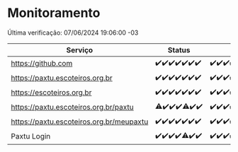 # Monitoramento

Última verificação: 07/06/2024 19:06:00 -03

|Serviço|Status|Últimas 24h|
|---|---|---|
|https://github.com|<span title="2024-05-31: OK=24">✔️</span><span title="2024-06-01: OK=24">✔️</span><span title="2024-06-02: OK=24">✔️</span><span title="2024-06-03: OK=24">✔️</span><span title="2024-06-04: OK=24">✔️</span><span title="2024-06-05: OK=24">✔️</span><span title="2024-06-06: OK=22">✔️</span>|<span title="06/06/2024 19:06:00 -03 : 200">✔️</span><span title="06/06/2024 20:08:00 -03 : 200">✔️</span><span title="06/06/2024 21:33:00 -03 : 200">✔️</span><span title="06/06/2024 22:54:00 -03 : 200">✔️</span><span title="06/06/2024 23:29:00 -03 : 200">✔️</span><span title="07/06/2024 00:08:00 -03 : 200">✔️</span><span title="07/06/2024 01:09:00 -03 : 200">✔️</span><span title="07/06/2024 02:07:00 -03 : 200">✔️</span><span title="07/06/2024 03:10:00 -03 : 200">✔️</span><span title="07/06/2024 04:06:00 -03 : 200">✔️</span><span title="07/06/2024 05:09:00 -03 : 200">✔️</span><span title="07/06/2024 06:07:00 -03 : 200">✔️</span><span title="07/06/2024 07:07:00 -03 : 200">✔️</span><span title="07/06/2024 08:06:00 -03 : 200">✔️</span><span title="07/06/2024 09:14:00 -03 : 200">✔️</span><span title="07/06/2024 10:09:00 -03 : 200">✔️</span><span title="07/06/2024 11:06:00 -03 : 200">✔️</span><span title="07/06/2024 12:07:00 -03 : 200">✔️</span><span title="07/06/2024 13:07:00 -03 : 200">✔️</span><span title="07/06/2024 14:06:00 -03 : 200">✔️</span><span title="07/06/2024 15:10:00 -03 : 200">✔️</span><span title="07/06/2024 16:04:00 -03 : 200">✔️</span><span title="07/06/2024 17:07:00 -03 : 200">✔️</span><span title="07/06/2024 18:08:00 -03 : 200">✔️</span><span title="07/06/2024 19:06:00 -03 : 200">✔️</span>|
|https://paxtu.escoteiros.org.br|<span title="2024-05-31: OK=24">✔️</span><span title="2024-06-01: OK=24">✔️</span><span title="2024-06-02: OK=24">✔️</span><span title="2024-06-03: OK=24">✔️</span><span title="2024-06-04: OK=24">✔️</span><span title="2024-06-05: OK=24">✔️</span><span title="2024-06-06: OK=22">✔️</span>|<span title="06/06/2024 19:06:00 -03 : 200">✔️</span><span title="06/06/2024 20:08:00 -03 : 200">✔️</span><span title="06/06/2024 21:33:00 -03 : 200">✔️</span><span title="06/06/2024 22:54:00 -03 : 200">✔️</span><span title="06/06/2024 23:29:00 -03 : 200">✔️</span><span title="07/06/2024 00:08:00 -03 : 200">✔️</span><span title="07/06/2024 01:09:00 -03 : 200">✔️</span><span title="07/06/2024 02:07:00 -03 : 200">✔️</span><span title="07/06/2024 03:10:00 -03 : 200">✔️</span><span title="07/06/2024 04:06:00 -03 : 200">✔️</span><span title="07/06/2024 05:09:00 -03 : 200">✔️</span><span title="07/06/2024 06:07:00 -03 : 200">✔️</span><span title="07/06/2024 07:07:00 -03 : 200">✔️</span><span title="07/06/2024 08:06:00 -03 : 200">✔️</span><span title="07/06/2024 09:14:00 -03 : 200">✔️</span><span title="07/06/2024 10:09:00 -03 : 200">✔️</span><span title="07/06/2024 11:06:00 -03 : 200">✔️</span><span title="07/06/2024 12:07:00 -03 : 200">✔️</span><span title="07/06/2024 13:07:00 -03 : 200">✔️</span><span title="07/06/2024 14:06:00 -03 : 200">✔️</span><span title="07/06/2024 15:10:00 -03 : 200">✔️</span><span title="07/06/2024 16:04:00 -03 : 200">✔️</span><span title="07/06/2024 17:07:00 -03 : 200">✔️</span><span title="07/06/2024 18:08:00 -03 : 200">✔️</span><span title="07/06/2024 19:06:00 -03 : 200">✔️</span>|
|https://escoteiros.org.br|<span title="2024-05-31: OK=24">✔️</span><span title="2024-06-01: OK=24">✔️</span><span title="2024-06-02: OK=24">✔️</span><span title="2024-06-03: OK=24">✔️</span><span title="2024-06-04: OK=24">✔️</span><span title="2024-06-05: OK=24">✔️</span><span title="2024-06-06: OK=22">✔️</span>|<span title="06/06/2024 19:06:00 -03 : 200">✔️</span><span title="06/06/2024 20:08:00 -03 : 200">✔️</span><span title="06/06/2024 21:33:00 -03 : 200">✔️</span><span title="06/06/2024 22:54:00 -03 : 200">✔️</span><span title="06/06/2024 23:29:00 -03 : 200">✔️</span><span title="07/06/2024 00:08:00 -03 : 200">✔️</span><span title="07/06/2024 01:09:00 -03 : 200">✔️</span><span title="07/06/2024 02:07:00 -03 : 200">✔️</span><span title="07/06/2024 03:10:00 -03 : 200">✔️</span><span title="07/06/2024 04:06:00 -03 : 200">✔️</span><span title="07/06/2024 05:09:00 -03 : 200">✔️</span><span title="07/06/2024 06:07:00 -03 : 200">✔️</span><span title="07/06/2024 07:07:00 -03 : 200">✔️</span><span title="07/06/2024 08:06:00 -03 : 200">✔️</span><span title="07/06/2024 09:14:00 -03 : 200">✔️</span><span title="07/06/2024 10:09:00 -03 : 200">✔️</span><span title="07/06/2024 11:06:00 -03 : 200">✔️</span><span title="07/06/2024 12:07:00 -03 : 200">✔️</span><span title="07/06/2024 13:07:00 -03 : 200">✔️</span><span title="07/06/2024 14:06:00 -03 : 200">✔️</span><span title="07/06/2024 15:10:00 -03 : 200">✔️</span><span title="07/06/2024 16:04:00 -03 : 200">✔️</span><span title="07/06/2024 17:07:00 -03 : 200">✔️</span><span title="07/06/2024 18:08:00 -03 : 200">✔️</span><span title="07/06/2024 19:06:00 -03 : 200">✔️</span>|
|https://paxtu.escoteiros.org.br/paxtu|<span title="2024-05-31: OK=23, Falhas=1">⚠️</span><span title="2024-06-01: OK=24">✔️</span><span title="2024-06-02: OK=24">✔️</span><span title="2024-06-03: OK=24">✔️</span><span title="2024-06-04: OK=23, Falhas=1">⚠️</span><span title="2024-06-05: OK=24">✔️</span><span title="2024-06-06: OK=22">✔️</span>|<span title="06/06/2024 19:06:00 -03 : 200">✔️</span><span title="06/06/2024 20:08:00 -03 : 200">✔️</span><span title="06/06/2024 21:33:00 -03 : 200">✔️</span><span title="06/06/2024 22:54:00 -03 : 200">✔️</span><span title="06/06/2024 23:29:00 -03 : 200">✔️</span><span title="07/06/2024 00:08:00 -03 : 200">✔️</span><span title="07/06/2024 01:09:00 -03 : 200">✔️</span><span title="07/06/2024 02:07:00 -03 : 200">✔️</span><span title="07/06/2024 03:10:00 -03 : 200">✔️</span><span title="07/06/2024 04:06:00 -03 : 200">✔️</span><span title="07/06/2024 05:09:00 -03 : 200">✔️</span><span title="07/06/2024 06:07:00 -03 : 200">✔️</span><span title="07/06/2024 07:07:00 -03 : 200">✔️</span><span title="07/06/2024 08:06:00 -03 : 200">✔️</span><span title="07/06/2024 09:14:00 -03 : 200">✔️</span><span title="07/06/2024 10:09:00 -03 : 200">✔️</span><span title="07/06/2024 11:06:00 -03 : 200">✔️</span><span title="07/06/2024 12:07:00 -03 : 200">✔️</span><span title="07/06/2024 13:08:00 -03 : 200">✔️</span><span title="07/06/2024 14:06:00 -03 : 200">✔️</span><span title="07/06/2024 15:10:00 -03 : 200">✔️</span><span title="07/06/2024 16:04:00 -03 : 200">✔️</span><span title="07/06/2024 17:07:00 -03 : 200">✔️</span><span title="07/06/2024 18:08:00 -03 : 200">✔️</span><span title="07/06/2024 19:06:00 -03 : 200">✔️</span>|
|https://paxtu.escoteiros.org.br/meupaxtu|<span title="2024-05-31: OK=24">✔️</span><span title="2024-06-01: OK=24">✔️</span><span title="2024-06-02: OK=24">✔️</span><span title="2024-06-03: OK=24">✔️</span><span title="2024-06-04: OK=24">✔️</span><span title="2024-06-05: OK=24">✔️</span><span title="2024-06-06: OK=22">✔️</span>|<span title="06/06/2024 19:06:00 -03 : 200">✔️</span><span title="06/06/2024 20:08:00 -03 : 200">✔️</span><span title="06/06/2024 21:33:00 -03 : 200">✔️</span><span title="06/06/2024 22:54:00 -03 : 200">✔️</span><span title="06/06/2024 23:29:00 -03 : 200">✔️</span><span title="07/06/2024 00:08:00 -03 : 200">✔️</span><span title="07/06/2024 01:09:00 -03 : 200">✔️</span><span title="07/06/2024 02:07:00 -03 : 200">✔️</span><span title="07/06/2024 03:10:00 -03 : 200">✔️</span><span title="07/06/2024 04:06:00 -03 : 200">✔️</span><span title="07/06/2024 05:09:00 -03 : 200">✔️</span><span title="07/06/2024 06:07:00 -03 : 200">✔️</span><span title="07/06/2024 07:07:00 -03 : 200">✔️</span><span title="07/06/2024 08:06:00 -03 : 200">✔️</span><span title="07/06/2024 09:14:00 -03 : 200">✔️</span><span title="07/06/2024 10:09:00 -03 : 200">✔️</span><span title="07/06/2024 11:06:00 -03 : 200">✔️</span><span title="07/06/2024 12:07:00 -03 : 200">✔️</span><span title="07/06/2024 13:08:00 -03 : 200">✔️</span><span title="07/06/2024 14:06:00 -03 : 200">✔️</span><span title="07/06/2024 15:10:00 -03 : 200">✔️</span><span title="07/06/2024 16:04:00 -03 : 200">✔️</span><span title="07/06/2024 17:07:00 -03 : 200">✔️</span><span title="07/06/2024 18:08:00 -03 : 200">✔️</span><span title="07/06/2024 19:06:00 -03 : 200">✔️</span>|
|Paxtu Login|<span title="2024-05-31: OK=24">✔️</span><span title="2024-06-01: OK=24">✔️</span><span title="2024-06-02: OK=24">✔️</span><span title="2024-06-03: OK=24">✔️</span><span title="2024-06-04: OK=23, Falhas=1">⚠️</span><span title="2024-06-05: OK=24">✔️</span><span title="2024-06-06: OK=22">✔️</span>|<span title="06/06/2024 19:06:00 -03 : 200">✔️</span><span title="06/06/2024 20:08:00 -03 : 200">✔️</span><span title="06/06/2024 21:33:00 -03 : 200">✔️</span><span title="06/06/2024 22:54:00 -03 : 200">✔️</span><span title="06/06/2024 23:29:00 -03 : 200">✔️</span><span title="07/06/2024 00:08:00 -03 : 200">✔️</span><span title="07/06/2024 01:09:00 -03 : 200">✔️</span><span title="07/06/2024 02:07:00 -03 : 200">✔️</span><span title="07/06/2024 03:10:00 -03 : 200">✔️</span><span title="07/06/2024 04:06:00 -03 : 200">✔️</span><span title="07/06/2024 05:09:00 -03 : 200">✔️</span><span title="07/06/2024 06:07:00 -03 : 200">✔️</span><span title="07/06/2024 07:07:00 -03 : 200">✔️</span><span title="07/06/2024 08:06:00 -03 : 200">✔️</span><span title="07/06/2024 09:14:00 -03 : 200">✔️</span><span title="07/06/2024 10:09:00 -03 : 200">✔️</span><span title="07/06/2024 11:06:00 -03 : 200">✔️</span><span title="07/06/2024 12:07:00 -03 : 200">✔️</span><span title="07/06/2024 13:08:00 -03 : 200">✔️</span><span title="07/06/2024 14:06:00 -03 : 200">✔️</span><span title="07/06/2024 15:10:00 -03 : 200">✔️</span><span title="07/06/2024 16:04:00 -03 : 200">✔️</span><span title="07/06/2024 17:07:00 -03 : 200">✔️</span><span title="07/06/2024 18:08:00 -03 : 200">✔️</span><span title="07/06/2024 19:06:00 -03 : 200">✔️</span>|
